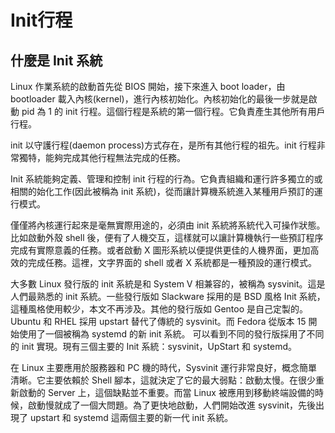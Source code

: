 # Init行程

## 什麼是 Init 系統

Linux 作業系統的啟動首先從 BIOS 開始，接下來進入 boot loader，由 bootloader 載入內核\(kernel\)，進行內核初始化。內核初始化的最後一步就是啟動 pid 為 1 的 init 行程。這個行程是系統的第一個行程。它負責產生其他所有用戶行程。

init 以守護行程\(daemon process\)方式存在，是所有其他行程的祖先。init 行程非常獨特，能夠完成其他行程無法完成的任務。

Init 系統能夠定義、管理和控制 init 行程的行為。它負責組織和運行許多獨立的或相關的始化工作\(因此被稱為 init 系統\)，從而讓計算機系統進入某種用戶預訂的運行模式。

僅僅將內核運行起來是毫無實際用途的，必須由 init 系統將系統代入可操作狀態。比如啟動外殼 shell 後，便有了人機交互，這樣就可以讓計算機執行一些預訂程序完成有實際意義的任務。或者啟動 X 圖形系統以便提供更佳的人機界面，更加高效的完成任務。這裡，文字界面的 shell 或者 X 系統都是一種預設的運行模式。

大多數 Linux 發行版的 init 系統是和 System V 相兼容的，被稱為 sysvinit。這是人們最熟悉的 init 系統。一些發行版如 Slackware 採用的是 BSD 風格 Init 系統，這種風格使用較少，本文不再涉及。其他的發行版如 Gentoo 是自己定製的。Ubuntu 和 RHEL 採用 upstart 替代了傳統的 sysvinit。而 Fedora 從版本 15 開始使用了一個被稱為 systemd 的新 init 系統。可以看到不同的發行版採用了不同的 init 實現。現有三個主要的 Init 系統：sysvinit，UpStart 和 systemd。

在 Linux 主要應用於服務器和 PC 機的時代，Sysvinit 運行非常良好，概念簡單清晰。它主要依賴於 Shell 腳本，這就決定了它的最大弱點：啟動太慢。在很少重新啟動的 Server 上，這個缺點並不重要。而當 Linux 被應用到移動終端設備的時候，啟動慢就成了一個大問題。為了更快地啟動，人們開始改進 sysvinit，先後出現了 upstart 和 systemd 這兩個主要的新一代 init 系統。



